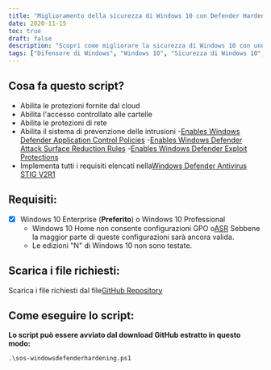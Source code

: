 ```yaml
---
title: "Miglioramento della sicurezza di Windows 10 con Defender Hardening Script"
date: 2020-11-15
toc: true
draft: false
description: "Scopri come migliorare la sicurezza di Windows 10 con uno script PowerShell che rafforza Windows Defender Antivirus, implementando tutti i requisiti di Windows Defender Antivirus STIG V2R1."
tags: ["Difensore di Windows", "Windows 10", "Sicurezza di Windows 10", "Script di PowerShell", "Indurimento", "Indurimento del difensore", "Automazione della sicurezza", "Conformità", "Accesso controllato alle cartelle", "Sistema anti-intrusione", "Controllo delle applicazioni", "Riduzione della superficie di attacco", "Protezioni dagli exploit", "Protezioni fornite dal cloud", "Protezioni di rete", "Script di Windows Defender STIG", "Windows Defender STIG", "Windows Defender Antivirus STIG V2R1", "WDAC", "RSA"]
---
```



## Cosa fa questo script?
- Abilita le protezioni fornite dal cloud
- Abilita l'accesso controllato alle cartelle
- Abilita le protezioni di rete
- Abilita il sistema di prevenzione delle intrusioni
-[Enables Windows Defender Application Control Policies](https://docs.microsoft.com/en-us/windows/security/threat-protection/windows-defender-application-control/windows-defender-application-control)
-[Enables Windows Defender Attack Surface Reduction Rules](https://docs.microsoft.com/en-us/windows/security/threat-protection/microsoft-defender-atp/attack-surface-reduction)
-[Enables Windows Defender Exploit Protections](https://docs.microsoft.com/en-us/microsoft-365/security/defender-endpoint/enable-exploit-protection?view=o365-worldwide#powershell)
- Implementa tutti i requisiti elencati nella[Windows Defender Antivirus STIG V2R1](https://dl.cyber.mil/stigs/zip/U_MS_Windows_Defender_Antivirus_V2R1_STIG.zip)

## Requisiti:
- [x] Windows 10 Enterprise (**Preferito**) o Windows 10 Professional
  - Windows 10 Home non consente configurazioni GPO o[ASR](https://docs.microsoft.com/en-us/windows/security/threat-protection/microsoft-defender-atp/attack-surface-reduction) 
Sebbene la maggior parte di queste configurazioni sarà ancora valida.
  - Le edizioni "N" di Windows 10 non sono testate.

## Scarica i file richiesti:

Scarica i file richiesti dal file[GitHub Repository](https://github.com/simeononsecurity/Windows-Defender-STIG-Script)

## Come eseguire lo script:

**Lo script può essere avviato dal download GitHub estratto in questo modo:**
```
.\sos-windowsdefenderhardening.ps1
```
